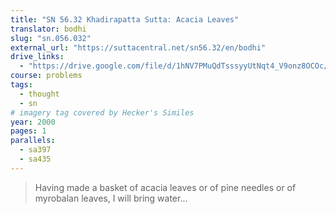 ```yaml
---
title: "SN 56.32 Khadirapatta Sutta: Acacia Leaves"
translator: bodhi
slug: "sn.056.032"
external_url: "https://suttacentral.net/sn56.32/en/bodhi"
drive_links:
  - "https://drive.google.com/file/d/1hNV7PMuQdTsssyyUtNqt4_V9onz8OCOc/view?usp=drivesdk"
course: problems
tags:
  - thought
  - sn
# imagery tag covered by Hecker's Similes
year: 2000
pages: 1
parallels:
  - sa397
  - sa435
---
```


> Having made a basket of acacia leaves or of pine needles or of myrobalan leaves, I will bring water...

<!---->
